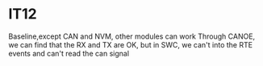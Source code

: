 IT12
====

Baseline,except CAN and NVM, other modules can work
Through CANOE, we can find that the RX and TX are OK, but in SWC, we can't into the RTE events and can't read the can signal
